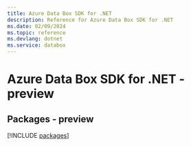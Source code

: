 ```yaml
---
title: Azure Data Box SDK for .NET
description: Reference for Azure Data Box SDK for .NET
ms.date: 02/09/2024
ms.topic: reference
ms.devlang: dotnet
ms.service: databox
---
```

# Azure Data Box SDK for .NET - preview
## Packages - preview
[!INCLUDE [packages](data-box-index.md)]